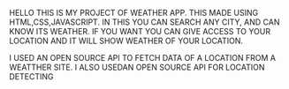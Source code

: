HELLO THIS IS MY PROJECT OF WEATHER APP.
THIS MADE USING HTML,CSS,JAVASCRIPT.
IN THIS YOU CAN SEARCH ANY CITY, AND CAN KNOW ITS WEATHER.
IF YOU WANT YOU CAN GIVE ACCESS TO YOUR LOCATION AND IT WILL SHOW WEATHER OF YOUR LOCATION.


I USED AN OPEN SOURCE API TO FETCH DATA OF A LOCATION FROM A WEATTHER SITE.
I ALSO USEDAN OPEN SOURCE API FOR LOCATION DETECTING
